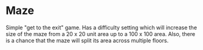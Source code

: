 # Maze
Simple "get to the exit" game. Has a difficulty setting which will
increase the size of the maze from a 20 x 20 unit area up to a
100 x 100 area. Also, there is a chance that the maze will split
its area across multiple floors.
